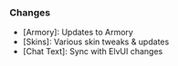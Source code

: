 ### Changes ###

  * [Armory]: Updates to Armory
  * [Skins]: Various skin tweaks & updates
  * [Chat Text]: Sync with ElvUI changes

